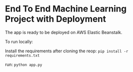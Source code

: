 # End To End Machine Learning Project with Deployment


The app is ready to be deployed on AWS Elastic Beanstalk.

To run locally:

Install the requirements after cloning the reop:
`pip install -r requirements.txt`

run:
`python app.py`
